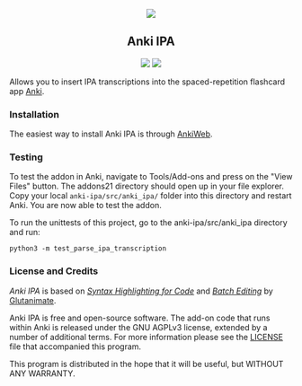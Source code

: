 <p align="center"><img src="https://raw.githubusercontent.com/martyngal/anki-ipa/master/screenshots/new_screenshot_1.jpg"></p>

<h2 align="center">Anki IPA</h2>
<p align="center">
<a title="License: GNU AGPLv3" href="https://github.com/m-rtin/anki-ipa/blob/master/LICENSE"><img  src="https://img.shields.io/badge/license-GNU AGPLv3-green.svg"></a>
<a title="Rate on AnkiWeb" href="https://ankiweb.net/shared/info/799647424"><img src="https://glutanimate.com/logos/ankiweb-rate.svg"></a><br>
</p>


Allows you to insert IPA transcriptions into the spaced-repetition flashcard app [Anki](https://apps.ankiweb.net/).

### Installation

The easiest way to install Anki IPA is through [AnkiWeb](https://ankiweb.net/shared/info/799647424).


### Testing

To test the addon in Anki, navigate to Tools/Add-ons and press on the "View Files" button. The addons21 directory should open up in your file explorer. Copy your local `anki-ipa/src/anki_ipa/` folder into this directory and restart Anki. You are now able to test the addon.  

To run the unittests of this project, go to the anki-ipa/src/anki_ipa directory and run: 

`python3 -m test_parse_ipa_transcription`

### License and Credits

*Anki IPA* is based on [*Syntax Highlighting for Code*](https://ankiweb.net/shared/info/1463041493) and [*Batch Editing*](https://ankiweb.net/shared/info/291119185) by [Glutanimate](https://github.com/glutanimate). 

Anki IPA is free and open-source software. The add-on code that runs within Anki is released under the GNU AGPLv3 license, extended by a number of additional terms. For more information please see the [LICENSE](https://github.com/m-rtin/anki-ipa/blob/master/LICENSE) file that accompanied this program.

This program is distributed in the hope that it will be useful, but WITHOUT ANY WARRANTY.
